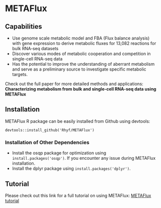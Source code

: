 # METAFlux
## Capabilities
* Use genome scale metabolic model and FBA (Flux balance analysis) with gene expression to derive metabolic fluxes for 13,082 reactions for bulk RNA-seq datasets
* Discover various modes of metabolic cooperation and competition in single-cell RNA-seq data
* Has the potential to improve the understanding of aberrant metabolism and serve as a preliminary source to investigate specific metabolic targets.

Check out the full paper for more detailed methods and applications: 
**Characterizing metabolism from bulk and single-cell RNA-seq data using METAFlux**

## Installation 
METAFlux R package can be easily installed from Github using devtools:

`devtools::install_github('Rhyf/METAFlux')`

### Installation of Other Dependencies
* Install the osqp package for optimization using `install.packages('osqp')`. If you encounter any issue during METAFlux installation.
* Install the dplyr package using `install.packages('dplyr')`.



## Tutorial
Please check out this link for a full tutorial on using METAFlux:
[METAFlux tutorial](https://rhyf.github.io/METAFlux/)


